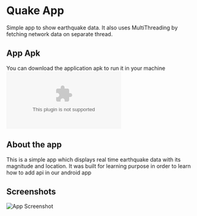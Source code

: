
# Quake App

Simple app to show earthquake data. It also uses MultiThreading by fetching network data on separate thread.

## App Apk

You can download the application apk to run it in your machine ![here](https://github.com/CarefoDragneel/Quake-app/blob/master/app-debug.apk)

## About the app

This is a simple app which displays real time earthquake data with its magnitude and location. It was built for learning purpose in order to learn how to add api in our android app

## Screenshots

![App Screenshot](https://github.com/CarefoDragneel/Quake-app/tree/master/Project%20Screeshot)

